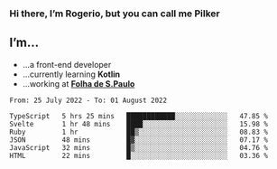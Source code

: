 ### Hi there, I’m Rogerio, but you can call me Pilker

## I’m…
- …a front-end developer
- …currently learning **Kotlin**
- …working at [**Folha de S.Paulo**](https://www.folha.com.br/)

<!--START_SECTION:waka-->

```text
From: 25 July 2022 - To: 01 August 2022

TypeScript   5 hrs 25 mins   ████████████░░░░░░░░░░░░░   47.85 %
Svelte       1 hr 48 mins    ████░░░░░░░░░░░░░░░░░░░░░   15.98 %
Ruby         1 hr            ██▒░░░░░░░░░░░░░░░░░░░░░░   08.83 %
JSON         48 mins         █▓░░░░░░░░░░░░░░░░░░░░░░░   07.17 %
JavaScript   32 mins         █▒░░░░░░░░░░░░░░░░░░░░░░░   04.76 %
HTML         22 mins         █░░░░░░░░░░░░░░░░░░░░░░░░   03.36 %
```

<!--END_SECTION:waka-->
